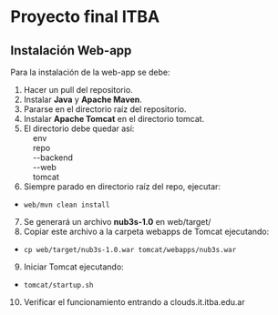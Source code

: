# Proyecto final ITBA
## Instalación Web-app
Para la instalación de la web-app se debe:
1. Hacer un pull del repositorio.
2. Instalar **Java** y **Apache Maven**.
3. Pararse en el directorio raíz del repositorio.
4. Instalar **Apache Tomcat** en el directorio tomcat.
5. El directorio debe quedar así:<br>
&nbsp;&nbsp;&nbsp;&nbsp;env<br>
&nbsp;&nbsp;&nbsp;&nbsp;repo<br>
&nbsp;&nbsp;&nbsp;&nbsp;--backend<br>
&nbsp;&nbsp;&nbsp;&nbsp;--web<br>
&nbsp;&nbsp;&nbsp;&nbsp;tomcat<br>
6. Siempre parado en directorio raíz del repo, ejecutar:
 * `web/mvn clean install`
7. Se generará un archivo **nub3s-1.0** en web/target/
8. Copiar este archivo a la carpeta webapps de Tomcat ejecutando:
 * `cp web/target/nub3s-1.0.war tomcat/webapps/nub3s.war`
9. Iniciar Tomcat ejecutando:
 * `tomcat/startup.sh`
10. Verificar el funcionamiento entrando a clouds.it.itba.edu.ar
